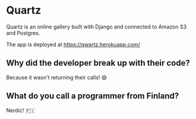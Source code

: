 # Quartz

Quartz is an online gallery built with Django and connected to Amazon S3 and Postgres.

The app is deployed at https://qwartz.herokuapp.com/

## Why did the developer break up with their code?

Because it wasn't returning their calls! 😄

## What do you call a programmer from Finland?

Nerdic! 🇫🇮
